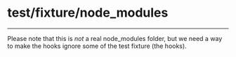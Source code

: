 # test/fixture/node_modules
---
Please note that this is *not* a real node_modules folder, but we need a way to make the hooks ignore some of the 
test fixture (the hooks).